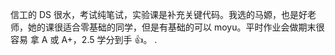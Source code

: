 信工的 DS 很水，考试纯笔试，实验课是补充关键代码。我选的马嫄，也是好老师，她的课很适合零基础的同学，但是有基础的可以 moyu。平时作业会做期末很容易 拿 A 或 A+，2.5 学分到手 👍。
.
